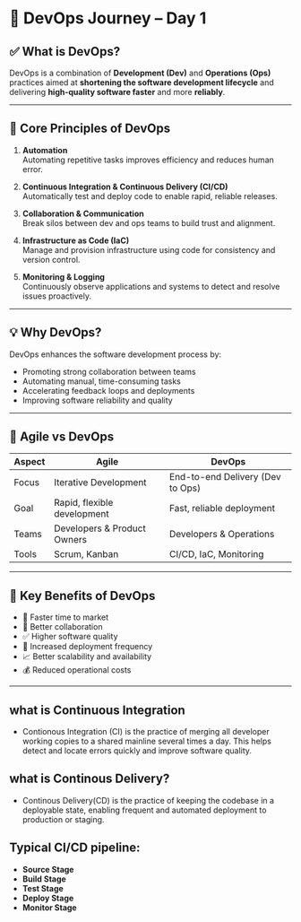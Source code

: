
# 🚀 DevOps Journey – Day 1

## ✅ What is DevOps?

DevOps is a combination of **Development (Dev)** and **Operations (Ops)** practices aimed at **shortening the software development lifecycle** and delivering **high-quality software faster** and more **reliably**.

---

## 🧱 Core Principles of DevOps

1. **Automation**  
   Automating repetitive tasks improves efficiency and reduces human error.

2. **Continuous Integration & Continuous Delivery (CI/CD)**  
   Automatically test and deploy code to enable rapid, reliable releases.

3. **Collaboration & Communication**  
   Break silos between dev and ops teams to build trust and alignment.

4. **Infrastructure as Code (IaC)**  
   Manage and provision infrastructure using code for consistency and version control.

5. **Monitoring & Logging**  
   Continuously observe applications and systems to detect and resolve issues proactively.

---

## 💡 Why DevOps?

DevOps enhances the software development process by:

- Promoting strong collaboration between teams
- Automating manual, time-consuming tasks
- Accelerating feedback loops and deployments
- Improving software reliability and quality

---

## 🔁 Agile vs DevOps

| Aspect | Agile | DevOps |
|--------|-------|--------|
| Focus | Iterative Development | End-to-end Delivery (Dev to Ops) |
| Goal | Rapid, flexible development | Fast, reliable deployment |
| Teams | Developers & Product Owners | Developers & Operations |
| Tools | Scrum, Kanban | CI/CD, IaC, Monitoring |

---

## 🌟 Key Benefits of DevOps

- 🚀 Faster time to market  
- 🤝 Better collaboration  
- ✅ Higher software quality  
- 🔁 Increased deployment frequency  
- 📈 Better scalability and availability  
- 💰 Reduced operational costs

---

## what is Continuous Integration

- Contionous Integration (CI) is the practice of merging all developer working copies to a shared mainline several times a day. This helps detect and locate errors quickly and improve software quality.

## what is Continous Delivery?

- Continous Delivery(CD) is the practice of keeping the codebase in a deployable state, enabling frequent and automated deployment to production or staging.

## Typical CI/CD pipeline:

- **Source Stage**
- **Build Stage**
- **Test Stage**
- **Deploy Stage**
- **Monitor Stage**
